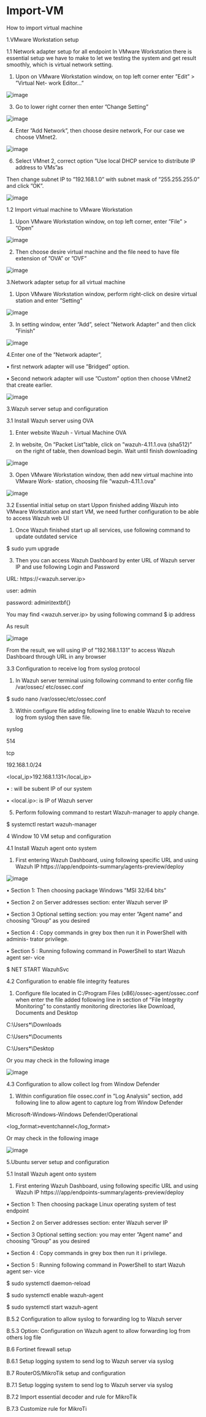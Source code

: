 # Import-VM
How to import virtual machine

1.VMware Workstation setup

  1.1 Network adapter setup for all endpoint
    In VMware Workstation there is essential setup we have to make to let we testing the system
  and get result smoothly, which is virtual network setting.
  
  1. Upon on VMware Workstation window, on top left corner enter ”Edit” > ”Virtual Net-
    work Editor...”

  ![image](https://github.com/user-attachments/assets/9c83fe2c-cf10-4925-baa0-f4b3352b0ade)

  3. Go to lower right corner then enter ”Change Setting”

  ![image](https://github.com/user-attachments/assets/70ae3ac2-8c05-41ef-8d18-6383af1aa64c)

  4. Enter ”Add Network”, then choose desire network, For our case we choose VMnet2.

  ![image](https://github.com/user-attachments/assets/d3e81bcf-2fbb-4f39-9419-1c214869c849)

  6. Select VMnet 2, correct option ”Use local DHCP service to distribute IP address to
    VMs”as

  Then change subnet IP to ”192.168.1.0” with subnet mask of ”255.255.255.0” and click
  ”OK”.

  ![image](https://github.com/user-attachments/assets/1bdf8f82-d7a7-4eb0-af54-35dfe2ccf803)

  
1.2 Import virtual machine to VMware Workstation
  
1. Upon VMware Workstation window, on top left corner, enter ”File” > ”Open”

  ![image](https://github.com/user-attachments/assets/78b5fa9d-adfe-4c58-9900-00a0fa84f424)

2. Then choose desire virtual machine and the file need to have file extension of ”OVA”
    or ”OVF”

  ![image](https://github.com/user-attachments/assets/b85278de-2749-43de-bd19-8724f4871992)

3.Network adapter setup for all virtual machine

  1. Upon VMware Workstation window, perform right-click on desire virtual station and
  enter ”Setting”

![image](https://github.com/user-attachments/assets/11a82932-1b55-4f32-9d44-6911fbd26e01)

  3. In setting window, enter ”Add”, select ”Network Adapter” and then click ”Finish”

![image](https://github.com/user-attachments/assets/8561b148-d99b-400b-a682-039ebed2ccd7)

  4.Enter one of the ”Network adapter”,

  • first network adapter will use ”Bridged” option.

  • Second network adapter will use ”Custom” option then choose VMnet2 that create
  earlier.
  
![image](https://github.com/user-attachments/assets/5b47e567-76ec-47cc-a5a2-9bbc536b5628)

3.Wazuh server setup and configuration

  3.1 Install Wazuh server using OVA
  
  1. Enter website Wazuh - Virtual Machine OVA
  
  2. In website, On ”Packet List”table, click on ”wazuh-4.11.1.ova (sha512)” on the right
    of table, then download begin. Wait until finish downloading
   
  ![image](https://github.com/user-attachments/assets/d871858d-472e-450e-bee1-6d76b5d0baa1)

  3. Open VMware Workstation window, then add new virtual machine into VMware Work-
    station, choosing file ”wazuh-4.11.1.ova”
 
  ![image](https://github.com/user-attachments/assets/ff6c2088-c25a-4496-9650-dc6014e20de0)

3.2 Essential initial setup on start
Uppon finished adding Wazuh into VMware Workstation and start VM, we need further
configuration to be able to access Wazuh web UI

  1. Once Wazuh finished start up all services, use following command to update outdated
service

$ sudo yum upgrade

3. Then you can access Wazuh Dashboard by enter URL of Wazuh server IP and use
following Login and Password

URL: https://<wazuh.server.ip>

user: admin

password: admin\textbf{}

You may find <wazuh.server.ip> by using following command
$ ip address

As result

![image](https://github.com/user-attachments/assets/904421ac-e0c6-4e76-9693-6d70d96a9154)

From the result, we will using IP of ”192.168.1.131” to access Wazuh Dashboard
through URL in any browser

3.3 Configuration to receive log from syslog protocol

1. In Wazuh server terminal using following command to enter config file /var/ossec/
etc/ossec.conf

$ sudo nano /var/ossec/etc/ossec.conf

3. Within configure file adding following line to enable Wazuh to receive log from syslog
then save file.

<remote>
  
<connection>syslog</connection>

<port>514</port>

<protocol>tcp</protocol>

<allowed-ips>192.168.1.0/24</allowed-ips>

<local_ip>192.168.1.131</local_ip>

</remote>

• <allowed-ips>: will be subent IP of our system
  
• <local.ip>: is IP of Wazuh server

5. Perform following command to restart Wazuh-manager to apply change.

$ systemctl restart wazuh-manager

4 Window 10 VM setup and configuration

4.1 Install Wazuh agent onto system

1. First entering Wazuh Dashboard, using following specific URL and using Wazuh IP
https://<wazuh-server-ip>/app/endpoints-summary/agents-preview/deploy

![image](https://github.com/user-attachments/assets/d824b470-3edc-4a39-8f41-8c90e3e307c9)

• Section 1: Then choosing package Windows ”MSI 32/64 bits”

• Section 2 on Server addresses section: enter Wazuh server IP

• Section 3 Optional setting section: you may enter ”Agent name” and choosing
”Group” as you desired

• Section 4 : Copy commands in grey box then run it in PowerShell with adminis-
trator privilege.

• Section 5 : Running following command in PowerShell to start Wazuh agent ser-
vice

$ NET START WazuhSvc

4.2 Configuration to enable file integrity features

1. Configure file located in C:/Program Files (x86)/ossec-agent/ossec.conf when
enter the file added following line in section of ”File Integrity Monitoring” to constantly
monitoring directories like Download, Documents and Desktop

<directories realtime="yes">C:\Users\*\Downloads</directories>

<directories realtime="yes">C:\Users\*\Documents</directories>

<directories realtime="yes">C:\Users\*\Desktop</directories>

Or you may check in the following image

![image](https://github.com/user-attachments/assets/ce9ae702-e48d-4861-8fdc-39cb615d05fb)

4.3 Configuration to allow collect log from Window Defender

1. Within configuration file ossec.conf in ”Log Analysis” section, add following line to
allow agent to capture log from Window Defender

<localfile>
  
<location>Microsoft-Windows-Windows Defender/Operational</location>

<log_format>eventchannel</log_format>

</localfile>

Or may check in the following image

![image](https://github.com/user-attachments/assets/1423e5d3-d6ed-48c6-84a5-68c91e6809a6)

5.Ubuntu server setup and configuration

5.1 Install Wazuh agent onto system

1. First entering Wazuh Dashboard, using following specific URL and using Wazuh IP
https://<wazuh-server-ip>/app/endpoints-summary/agents-preview/deploy

• Section 1: Then choosing package Linux operating system of test endpoint

• Section 2 on Server addresses section: enter Wazuh server IP

• Section 3 Optional setting section: you may enter ”Agent name” and choosing
”Group” as you desired

• Section 4 : Copy commands in grey box then run it i privilege.

• Section 5 : Running following command in PowerShell to start Wazuh agent ser-
vice

$ sudo systemctl daemon-reload

$ sudo systemctl enable wazuh-agent

$ sudo systemctl start wazuh-agent

B.5.2 Configuration to allow syslog to forwarding log to Wazuh server

B.5.3 Option: Configuration on Wazuh agent to allow forwarding log from others log
file

B.6 Fortinet firewall setup

B.6.1 Setup logging system to send log to Wazuh server via syslog

B.7 RouterOS/MikroTik setup and configuration

B.7.1 Setup logging system to send log to Wazuh server via syslog

B.7.2 Import essential decoder and rule for MikroTik

B.7.3 Customize rule for MikroTi
